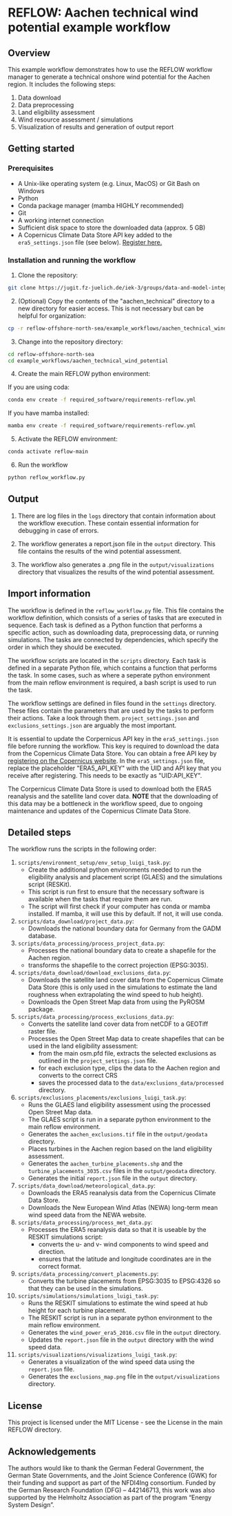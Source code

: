 # REFLOW: Aachen technical wind potential example workflow

## Overview

This example workflow demonstrates how to use the REFLOW workflow manager to generate a technical onshore wind potential for the Aachen region. It includes the following steps:
1. Data download
2. Data preprocessing
3. Land eligibility assessment
4. Wind resource assessment / simulations
5. Visualization of results and generation of output report

## Getting started
### Prerequisites
- A Unix-like operating system (e.g. Linux, MacOS) or Git Bash on Windows
- Python
- Conda package manager (mamba HIGHLY recommended)
- Git
- A working internet connection
- Sufficient disk space to store the downloaded data (approx. 5 GB)
- A Copernicus Climate Data Store API key added to the `era5_settings.json` file (see below). [Register here.](https://cds.climate.copernicus.eu/#!/home)


### Installation and running the workflow
1. Clone the repository:
```bash
git clone https://jugit.fz-juelich.de/iek-3/groups/data-and-model-integration/pelser/reflow-offshore-north-sea.git
```

2. (Optional) Copy the contents of the "aachen_technical" directory to a new directory for easier access. This is not necessary but can be helpful for organization:
```bash
cp -r reflow-offshore-north-sea/example_workflows/aachen_technical_wind_potential /path/to/new/directory
```

3. Change into the repository directory:
```bash
cd reflow-offshore-north-sea
cd example_workflows/aachen_technical_wind_potential
```

4. Create the main REFLOW python environment:

If you are using coda:
```bash
conda env create -f required_software/requirements-reflow.yml
```
If you have mamba installed:
```bash
mamba env create -f required_software/requirements-reflow.yml
```

5. Activate the REFLOW environment:
```bash
conda activate reflow-main
```

6. Run the workflow
```bash
python reflow_workflow.py
```

## Output
1. There are log files in the `logs` directory that contain information about the workflow execution. These contain essential information for debugging in case of errors.

2. The workflow generates a report.json file in the `output` directory. This file contains the results of the wind potential assessment.

3. The workflow also generates a .png file in the `output/visualizations` directory that visualizes the results of the wind potential assessment.

## Import information
The workflow is defined in the `reflow_workflow.py` file. This file contains the workflow definition, which consists of a series of tasks that are executed in sequence. Each task is defined as a Python function that performs a specific action, such as downloading data, preprocessing data, or running simulations. The tasks are connected by dependencies, which specify the order in which they should be executed.

The workflow scripts are located in the `scripts` directory. Each task is defined in a separate Python file, which contains a function that performs the task. In some cases, such as where a seperate python environment from the main reflow environment is required, a bash script is used to run the task. 

The workflow settings are defined in files found in the `settings` directory. These files contain the parameters that are used by the tasks to perform their actions. Take a look through them. `project_settings.json` and `exclusions_settings.json` are arguably the most important.

It is essential to update the Corpernicus API key in the `era5_settings.json` file before running the workflow. This key is required to download the data from the Copernicus Climate Data Store. You can obtain a free API key by [registering on the Copernicus website](https://cds.climate.copernicus.eu/#!/home). In the `era5_settings.json` file, replace the placeholder "ERA5_API_KEY" with the UID and API key that you receive after registering. This needs to be exactly as "UID:API_KEY". 

The Corpernicus Climate Data Store is used to download both the ERA5 reanalysis and the satellite land cover data. **NOTE** that the downloading of this data may be a bottleneck in the workflow speed, due to ongoing maintenance and updates of the Copernicus Climate Data Store. 

## Detailed steps
The workflow runs the scripts in the following order:
1. `scripts/environment_setup/env_setup_luigi_task.py`:
    - Create the additional python environments needed to run the eligibility analysis and placement script (GLAES) and the simulations script (RESKit).
    - This script is run first to ensure that the necessary software is available when the tasks that require them are run.
    - The script will first check if your computer has conda or mamba installed. If mamba, it will use this by default. If not, it will use conda.
2. `scripts/data_download/project_data.py`: 
    - Downloads the national boundary data for Germany from the GADM database.
3. `scripts/data_processing/process_project_data.py`: 
    - Processes the national boundary data to create a shapefile for the Aachen region.
    - transforms the shapefile to the correct projection (EPSG:3035).
4. `scripts/data_download/download_exclusions_data.py`:
    - Downloads the satellite land cover data from the Copernicus Climate Data Store (this is only used in the simulations to estimate the land roughness when extrapolating the wind speed to hub height).
    - Downloads the Open Street Map data from using the PyROSM package.
5. `scripts/data_processing/process_exclusions_data.py`:
    - Converts the satellite land cover data from netCDF to a GEOTiff raster file.
    - Processes the Open Street Map data to create shapefiles that can be used in the land eligibility assessment:
        - from the main osm.pfd file, extracts the selected exclusions as outlined in the `project_settings.json` file.
        - for each exclusion type, clips the data to the Aachen region and converts to the correct CRS
        - saves the processed data to the `data/exclusions_data/processed` directory.
6. `scripts/exclusions_placements/exclusions_luigi_task.py`:
    - Runs the GLAES land eligibility assessment using the processed Open Street Map data.
    - The GLAES script is run in a separate python environment to the main reflow environment.
    - Generates the `aachen_exclusions.tif` file in the `output/geodata` directory.
    - Places turbines in the Aachen region based on the land eligibility assessment.
    - Generates the `aachen_turbine_placements.shp` and the `turbine_placements_3035.csv` files in the `output/geodata` directory.
    - Generates the initial `report.json` file in the `output` directory.
7. `scripts/data_download/meteorological_data.py`:
    - Downloads the ERA5 reanalysis data from the Copernicus Climate Data Store.
    - Downloads the New European Wind Atlas (NEWA) long-term mean wind speed data from the NEWA website.
8. `scripts/data_processing/process_met_data.py`:
    - Processes the ERA5 reanalysis data so that it is useable by the RESKIT simulations script:
        - converts the u- and v- wind components to wind speed and direction.
        - ensures that the latitude and longitude coordinates are in the correct format.
9. `scripts/data_processing/convert_placements.py`:
    - Converts the turbine placements from EPSG:3035 to EPSG:4326 so that they can be used in the simulations.
10. `scripts/simulations/simulations_luigi_task.py`:
    - Runs the RESKIT simulations to estimate the wind speed at hub height for each turbine placement.
    - The RESKIT script is run in a separate python environment to the main reflow environment.
    - Generates the `wind_power_era5_2016.csv` file in the `output` directory.
    - Updates the `report.json` file in the `output` directory with the wind speed data.
11. `scripts/visualizations/visualizations_luigi_task.py`:
    - Generates a visualization of the wind speed data using the `report.json` file.
    - Generates the `exclusions_map.png` file in the `output/visualizations` directory.

## License

This project is licensed under the MIT License - see the License in the main REFLOW directory.

## Acknowledgements

The authors would like to thank the German Federal Government, the German State Governments, and the Joint Science Conference (GWK) for their funding and support as part of the NFDI4Ing consortium. Funded by the German Research Foundation (DFG) – 442146713, this work was also supported by the Helmholtz Association as part of the program “Energy System Design”.